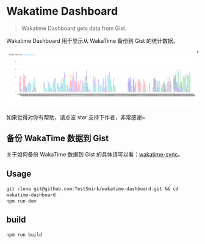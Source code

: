 # Wakatime Dashboard
>Wakatime Dashboard gets data from Gist. 

Wakatime Dashboard 用于显示从 WakaTime 备份到 Gist 的统计数据。

![Wakatime Dashboard](./screenshot/20200504221806.png)


如果觉得对你有帮助，请点波 star 支持下作者，非常感谢~

## 备份 WakaTime 数据到 Gist
关于如何备份 WakaTime 数据到 Gist 的具体请可以看：[wakatime-sync](https://github.com/superman66/wakatime-sync)。

## Usage

```
git clone git@github.com:TestSmirk/wakatime-dashboard.git && cd wakatime-dashboard
npm run dev
```

## build

```
npm run build
```

